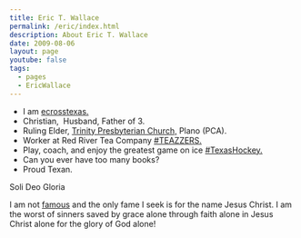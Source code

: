 ```yaml
---
title: Eric T. Wallace
permalink: /eric/index.html
description: About Eric T. Wallace
date: 2009-08-06
layout: page
youtube: false
tags:
  - pages
  - EricWallace
---
```


- I am [ecrosstexas.](https://www.ecrosstexas.com/)
- Christian,  Husband, Father of 3.  
- Ruling Elder, [Trinity Presbyterian Church,](https://www.trinityplano.org/) Plano (PCA).  
- Worker at Red River Tea Company [#TEAZZERS.](https://teazzers.com/)
- Play, coach, and enjoy the greatest game on ice [#TexasHockey.](https://www.dallasstars.com/)
- Can you ever have too many books?  
- Proud Texan.  
  
Soli Deo Gloria

I am not <a href="/famous-erics/">famous</a> and the only fame I seek is for the name Jesus Christ. I am the worst of sinners saved by grace alone through faith alone in Jesus Christ alone for the glory of God alone!
